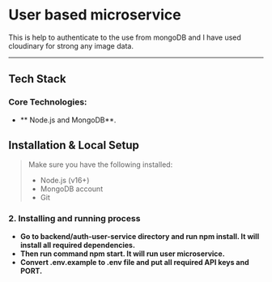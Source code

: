 # User based microservice

This is help to authenticate to the use from mongoDB and I have used cloudinary for strong any image data.

---


## Tech Stack

### Core Technologies:
- ** Node.js and MongoDB**.


##  Installation & Local Setup

> Make sure you have the following installed:
> - Node.js (v16+)
> - MongoDB account
> - Git


### 2. Installing and running process

- **Go to backend/auth-user-service directory and run npm install. It will install all required dependencies.**
- **Then run command npm start. It will run user microservice.**
- **Convert .env.example to .env file and put all required API keys and PORT.**